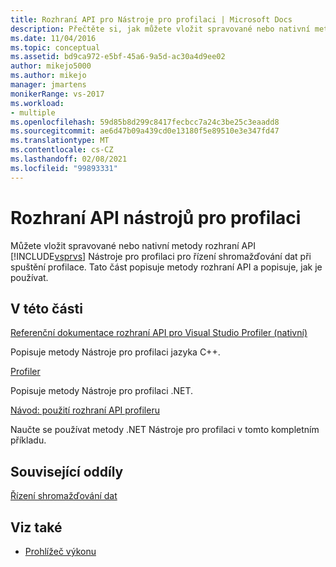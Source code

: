 ```yaml
---
title: Rozhraní API pro Nástroje pro profilaci | Microsoft Docs
description: Přečtěte si, jak můžete vložit spravované nebo nativní metody rozhraní API sady Visual Studio Nástroje pro profilaci pro řízení shromažďování dat při spuštění profilace.
ms.date: 11/04/2016
ms.topic: conceptual
ms.assetid: bd9ca972-e5bf-45a6-9a5d-ac30a4d9ee02
author: mikejo5000
ms.author: mikejo
manager: jmartens
monikerRange: vs-2017
ms.workload:
- multiple
ms.openlocfilehash: 59d85b8d299c8417fecbcc7a24c3be25c3eaadd8
ms.sourcegitcommit: ae6d47b09a439cd0e13180f5e89510e3e347fd47
ms.translationtype: MT
ms.contentlocale: cs-CZ
ms.lasthandoff: 02/08/2021
ms.locfileid: "99893331"
---
```

# <a name="profiling-tools-apis"></a>Rozhraní API nástrojů pro profilaci

Můžete vložit spravované nebo nativní metody rozhraní API [!INCLUDE[vsprvs](../code-quality/includes/vsprvs_md.md)] Nástroje pro profilaci pro řízení shromažďování dat při spuštění profilace. Tato část popisuje metody rozhraní API a popisuje, jak je používat.

## <a name="in-this-section"></a>V této části

[Referenční dokumentace rozhraní API pro Visual Studio Profiler (nativní)](../profiling/visual-studio-profiler-api-reference-native.md)

Popisuje metody Nástroje pro profilaci jazyka C++.

[Profiler](/previous-versions/ms242704(v=vs.140))

Popisuje metody Nástroje pro profilaci .NET.

[Návod: použití rozhraní API profileru](../profiling/walkthrough-using-profiler-apis.md)

Naučte se používat metody .NET Nástroje pro profilaci v tomto kompletním příkladu.

## <a name="related-sections"></a>Související oddíly

[Řízení shromažďování dat](../profiling/controlling-data-collection.md)

## <a name="see-also"></a>Viz také

- [Prohlížeč výkonu](../profiling/performance-explorer.md)
